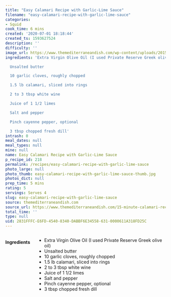 ```yaml
---
title: "Easy Calamari Recipe with Garlic-Lime Sauce"
filename: "easy-calamari-recipe-with-garlic-lime-sauce"
categories:
- Squid
cook_time: 6 mins
created: '2020-07-01 18:18:44'
created_ts: 1593627524
description: ''
difficulty: ''
image_url: https://www.themediterraneandish.com/wp-content/uploads/2015/03/Calamari-Recipe-3-683x1024.jpg
ingredients: 'Extra Virgin Olive Oil (I used Private Reserve Greek olive oil)

  Unsalted butter

  10 garlic cloves, roughly chopped

  1.5 lb calamari, sliced into rings

  2 to 3 tbsp white wine

  Juice of 1 1/2 limes

  Salt and pepper

  Pinch cayenne pepper, optional

  3 tbsp chopped fresh dill'
intrash: 0
meal_dates: null
meal_types: null
mine: null
name: Easy Calamari Recipe with Garlic-Lime Sauce
p_recipe_id: 218
permalink: /recipes/easy-calamari-recipe-with-garlic-lime-sauce
photo_large: null
photo_thumb: easy-calamari-recipe-with-garlic-lime-sauce-thumb.jpg
photos_dict: null
prep_time: 5 mins
rating: 5
servings: Serves 4
slug: easy-calamari-recipe-with-garlic-lime-sauce
source: themediterraneandish.com
source_url: https://www.themediterraneandish.com/15-minute-calamari-recipe/
total_time: ''
type: null
uid: 2831FFFC-E6FD-4540-8340-DABBF6E34558-631-0000611A318FD25C
---
```

<div class="large-8 medium-7 columns" id="writeup">	</div><!-- #writeup -->
</div><!-- #row-one -->
<div class="row" id="row-two">	<div class="medium-4 small-5 columns" id="ingredients"><h4>Ingredients</h4><div class="box box-ingredients content"><ul>
<li>Extra Virgin Olive Oil (I used Private Reserve Greek olive oil)</li>
<li>Unsalted butter</li>
<li>10 garlic cloves, roughly chopped</li>
<li>1.5 lb calamari, sliced into rings</li>
<li>2 to 3 tbsp white wine</li>
<li>Juice of 1 1/2 limes</li>
<li>Salt and pepper</li>
<li>Pinch cayenne pepper, optional</li>
<li>3 tbsp chopped fresh dill</li>
</ul>
</div>	</div>	<div class="medium-6 small-7 columns" id="directions">	</div>